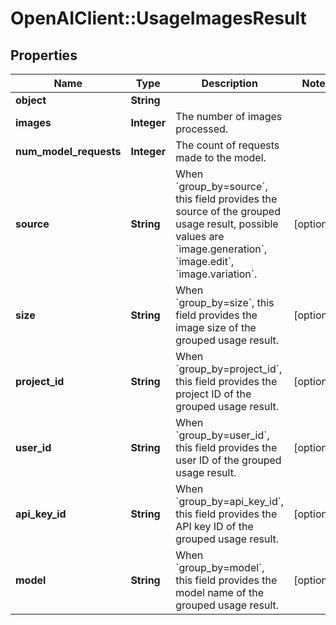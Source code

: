 # OpenAIClient::UsageImagesResult

## Properties
Name | Type | Description | Notes
------------ | ------------- | ------------- | -------------
**object** | **String** |  | 
**images** | **Integer** | The number of images processed. | 
**num_model_requests** | **Integer** | The count of requests made to the model. | 
**source** | **String** | When &#x60;group_by&#x3D;source&#x60;, this field provides the source of the grouped usage result, possible values are &#x60;image.generation&#x60;, &#x60;image.edit&#x60;, &#x60;image.variation&#x60;. | [optional] 
**size** | **String** | When &#x60;group_by&#x3D;size&#x60;, this field provides the image size of the grouped usage result. | [optional] 
**project_id** | **String** | When &#x60;group_by&#x3D;project_id&#x60;, this field provides the project ID of the grouped usage result. | [optional] 
**user_id** | **String** | When &#x60;group_by&#x3D;user_id&#x60;, this field provides the user ID of the grouped usage result. | [optional] 
**api_key_id** | **String** | When &#x60;group_by&#x3D;api_key_id&#x60;, this field provides the API key ID of the grouped usage result. | [optional] 
**model** | **String** | When &#x60;group_by&#x3D;model&#x60;, this field provides the model name of the grouped usage result. | [optional] 

